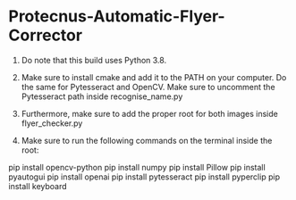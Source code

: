 # Protecnus-Automatic-Flyer-Corrector

1. Do note that this build uses Python 3.8.

2. Make sure to install cmake and add it to the PATH on your computer. Do the same for Pytesseract and OpenCV. Make sure to uncomment the Pytesseract path inside recognise_name.py 

3. Furthermore, make sure to add the proper root for both images inside flyer_checker.py

4. Make sure to run the following commands on the terminal inside the root:

pip install opencv-python
pip install numpy
pip install Pillow
pip install pyautogui
pip install openai
pip install pytesseract
pip install pyperclip
pip install keyboard

